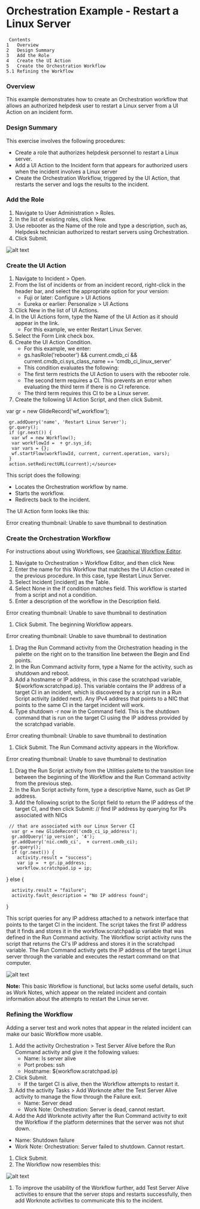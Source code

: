 # Orchestration Example - Restart a Linux Server
```
 Contents
1	Overview
2	Design Summary
3	Add the Role
4	Create the UI Action
5	Create the Orchestration Workflow
5.1	Refining the Workflow
```

### Overview
This example demonstrates how to create an Orchestration workflow that allows an authorized helpdesk user to restart a Linux server from a UI Action on an incident form.

### Design Summary
This exercise involves the following procedures:
- Create a role that authorizes helpdesk personnel to restart a Linux server.
- Add a UI Action to the Incident form that appears for authorized users when the incident involves a Linux server
- Create the Orchestration Workflow, triggered by the UI Action, that restarts the server and logs the results to the incident.

### Add the Role
1. Navigate to User Administration > Roles.
1. In the list of existing roles, click New.
1. Use rebooter as the Name of the role and type a description, such as, Helpdesk technician authorized to restart servers using Orchestration.
1. Click Submit.

![alt text](./images/RBA_Example_Role.png)

### Create the UI Action
1. Navigate to Incident > Open.
1. From the list of incidents or from an incident record, right-click in the header bar, and select the appropriate option for your version:
   - Fuji or later: Configure > UI Actions
   - Eureka or earlier: Personalize > UI Actions
1. Click New in the list of UI Actions.
1. In the UI Actions form, type the Name of the UI Action as it should appear in the link.
   - For this example, we enter Restart Linux Server.
1. Select the Form Link check box.
1. Create the UI Action Condition.
   - For this example, we enter:
   - <source lang="javascript">gs.hasRole('rebooter') && current.cmdb_ci && current.cmdb_ci.sys_class_name == 'cmdb_ci_linux_server'</source>
   - This condition evaluates the following:
   - The first term restricts the UI Action to users with the rebooter role.
   - The second term requires a CI. This prevents an error when evaluating the third term if there is no CI reference.
   - The third term requires this CI to be a Linux server.
1. Create the following UI Action Script, and then click Submit.

<source lang="javascript">var gr = new GlideRecord('wf_workflow');
```
 gr.addQuery('name', 'Restart Linux Server');
 gr.query();
 if (gr.next()) {
  var wf = new Workflow();
  var workflowId =  + gr.sys_id;
  var vars = {};
  wf.startFlow(workflowId, current, current.operation, vars);
 }
 action.setRedirectURL(current);</source>
```

This script does the following:
  - Locates the Orchestration workflow by name.
  - Starts the workflow.
  - Redirects back to the incident.
  
The UI Action form looks like this:

Error creating thumbnail: Unable to save thumbnail to destination

### Create the Orchestration Workflow
For instructions about using Workflows, see [Graphical Workflow Editor](https://old.wiki/index.php/Graphical_Workflow_Editor).

1. Navigate to Orchestration > Workflow Editor, and then click New.
1. Enter the name for this Workflow that matches the UI Action created in the previous procedure. In this case, type Restart Linux Server.
1. Select Incident [incident] as the Table.
1. Select None in the If condition matches field.
This workflow is started from a script and not a condition.
1. Enter a description of the workflow in the Description field.

Error creating thumbnail: Unable to save thumbnail to destination

1. Click Submit.
The beginning Workflow appears.

Error creating thumbnail: Unable to save thumbnail to destination

1. Drag the Run Command activity from the Orchestration heading in the palette on the right on to the transition line between the Begin and End points.
1. In the Run Command activity form, type a Name for the activity, such as shutdown and reboot.
1. Add a hostname or IP address, in this case the scratchpad variable, ${workflow.scratchpad.ip}.
This variable contains the IP address of a target CI in an incident, which is discovered by a script run in a Run Script activity (added next). Any IPv4 address that points to a NIC that points to the same CI in the target incident will work.
1. Type shutdown -r now in the Command field.
This is the shutdown command that is run on the target CI using the IP address provided by the scratchpad variable.

Error creating thumbnail: Unable to save thumbnail to destination

1. Click Submit.
The Run Command activity appears in the Workflow.

Error creating thumbnail: Unable to save thumbnail to destination

1. Drag the Run Script activity from the Utilities palette to the transition line between the beginning of the Workflow and the Run Command activity from the previous step.
1. In the Run Script activity form, type a descriptive Name, such as Get IP address.
1. Add the following script to the Script field to return the IP address of the target CI, and then click Submit:
<source lang="javascript">// find IP address by querying for IPs associated with NICs
```
 // that are associated with our Linux Server CI
  var gr = new GlideRecord('cmdb_ci_ip_address');
  gr.addQuery('ip_version', '4');
  gr.addQuery('nic.cmdb_ci',  + current.cmdb_ci);
  gr.query();
  if (gr.next()) {
    activity.result = "success";
    var ip =  + gr.ip_address;
    workflow.scratchpad.ip = ip;
```
} else {
```
  activity.result = "failure";
  activity.fault_description = "No IP address found";
```
}</source>

This script queries for any IP address attached to a network interface that points to the target CI in the incident. The script takes the first IP address that it finds and stores it in the workflow.scratchpad.ip variable that was defined in the Run Command activity. The Workflow script activity runs the script that returns the CI's IP address and stores it in the scratchpad variable. The Run Command activity gets the IP address of the target Linux server through the variable and executes the restart command on that computer.

![alt text](./images/RBA_Example_Run_Script2.png)

<b>Note:</b> This basic Workflow is functional, but lacks some useful details, such as Work Notes, which appear on the related incident and contain information about the attempts to restart the Linux server.

### Refining the Workflow
Adding a server test and work notes that appear in the related incident can make our basic Workflow more usable.

1. Add the activity Orchestration > Test Server Alive before the Run Command activity and give it the following values:
   - Name: Is server alive
   - Port probes: ssh
   - Hostname: ${workflow.scratchpad.ip}
1. Click Submit.
   - If the target CI is alive, then the Workflow attempts to restart it.
1. Add the activity Tasks > Add Worknote after the Test Server Alive activity to manage the flow through the Failure exit.
   - Name: Server dead
   - Work Note: Orchestration: Server is dead, cannot restart.
1. Add the Add Worknote activity after the Run Command activity to exit the Workflow if the platform determines that the server was not shut down.
  - Name: Shutdown failure
  - Work Note: Orchestration: Server failed to shutdown. Cannot restart.
1. Click Submit.
1. The Workflow now resembles this:

![alt text](./images/RBA_Example_Workflow.png)

1. To improve the usability of the Workflow further, add Test Server Alive activities to ensure that the server stops and restarts successfully, then add Worknote activities to communicate this to the incident.
